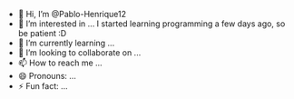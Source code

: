 - 👋 Hi, I’m @Pablo-Henrique12
- 👀 I’m interested in ... I started learning programming a few days ago, so be patient :D
- 🌱 I’m currently learning ...
- 💞️ I’m looking to collaborate on ...
- 📫 How to reach me ...
- 😄 Pronouns: ...
- ⚡ Fun fact: ...

<!---
Pablo-Henrique12/Pablo-Henrique12 is a ✨ special ✨ repository because its `README.md` (this file) appears on your GitHub profile.
You can click the Preview link to take a look at your changes.
--->
